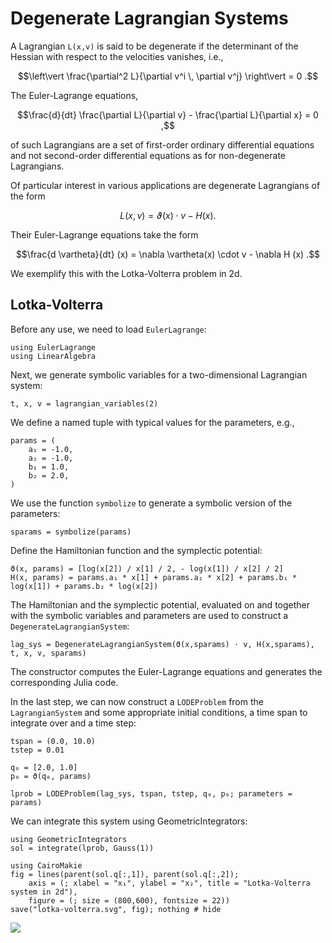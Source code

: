 # Degenerate Lagrangian Systems

A Lagrangian ``L(x,v)`` is said to be degenerate if the determinant of the Hessian with respect to the velocities vanishes, i.e.,
```math
\left\vert \frac{\partial^2 L}{\partial v^i \, \partial v^j} \right\vert = 0 .
```
The Euler-Lagrange equations,
```math
\frac{d}{dt} \frac{\partial L}{\partial v} - \frac{\partial L}{\partial x} = 0 ,
```
of such Lagrangians are a set of first-order ordinary differential equations and not second-order differential equations as for non-degenerate Lagrangians.

Of particular interest in various applications are degenerate Lagrangians of the form
```math
L(x,v) = \vartheta(x) \cdot v - H (x) .
```
Their Euler-Lagrange equations take the form
```math
\frac{d \vartheta}{dt} (x) = \nabla \vartheta(x) \cdot v - \nabla H (x) .
```

We exemplify this with the Lotka-Volterra problem in 2d.


## Lotka-Volterra

Before any use, we need to load `EulerLagrange`:
```@example deglag
using EulerLagrange
using LinearAlgebra
```

Next, we generate symbolic variables for a two-dimensional Lagrangian system:
```@example deglag
t, x, v = lagrangian_variables(2)
```

We define a named tuple with typical values for the parameters, e.g.,
```@example deglag
params = (
    a₁ = -1.0,
    a₂ = -1.0,
    b₁ = 1.0,
    b₂ = 2.0,
)
```

We use the function `symbolize` to generate a symbolic version of the parameters:
```@example deglag
sparams = symbolize(params)
```

Define the Hamiltonian function and the symplectic potential:
```@example deglag
ϑ(x, params) = [log(x[2]) / x[1] / 2, - log(x[1]) / x[2] / 2]
H(x, params) = params.a₁ * x[1] + params.a₂ * x[2] + params.b₁ * log(x[1]) + params.b₂ * log(x[2])
```

The Hamiltonian and the symplectic potential, evaluated on and together with the symbolic variables and parameters are used to construct a `DegenerateLagrangianSystem`:
```@example deglag
lag_sys = DegenerateLagrangianSystem(ϑ(x,sparams) ⋅ v, H(x,sparams), t, x, v, sparams)
```
The constructor computes the Euler-Lagrange equations and generates the corresponding Julia code.

In the last step, we can now construct a `LODEProblem` from the `LagrangianSystem` and some appropriate initial conditions, a time span to integrate over and a time step:
```@example deglag
tspan = (0.0, 10.0)
tstep = 0.01

q₀ = [2.0, 1.0]
p₀ = ϑ(q₀, params)

lprob = LODEProblem(lag_sys, tspan, tstep, q₀, p₀; parameters = params)
```

We can integrate this system using GeometricIntegrators:
```@example deglag
using GeometricIntegrators
sol = integrate(lprob, Gauss(1))

using CairoMakie
fig = lines(parent(sol.q[:,1]), parent(sol.q[:,2]);
    axis = (; xlabel = "x₁", ylabel = "x₂", title = "Lotka-Volterra system in 2d"),
    figure = (; size = (800,600), fontsize = 22))
save("lotka-volterra.svg", fig); nothing # hide
```

![](lotka-volterra.svg)
